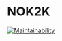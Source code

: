 # NOK2K

[![Maintainability](https://api.codeclimate.com/v1/badges/4b100932287f6d3eabd3/maintainability)](https://codeclimate.com/github/wolfforever5/NOK2K/maintainability)

